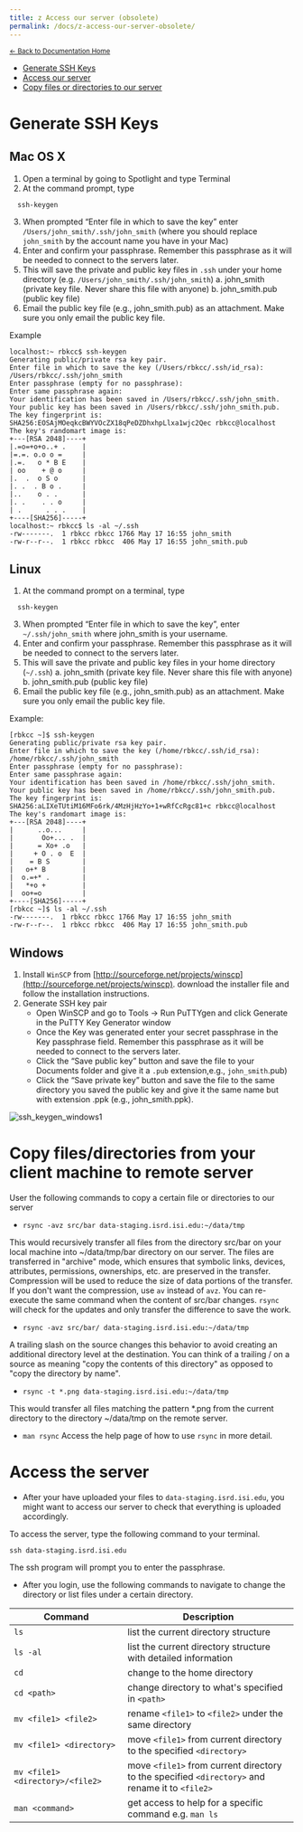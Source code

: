 ```yaml
---
title: z Access our server (obsolete)
permalink: /docs/z-access-our-server-obsolete/
---
```


<sub>[<- Back to Documentation Home](https://github.com/informatics-isi-edu/gudmap-rbk/wiki/)</sub>

* [Generate SSH Keys](https://github.com/informatics-isi-edu/rbk-www/wiki/Generate-SSH-Keys#generate-ssh-keys)
* [Access our server](https://github.com/informatics-isi-edu/rbk-www/wiki/Generate-SSH-Keys#access-the-server)
* [Copy files or directories to our server](https://github.com/informatics-isi-edu/rbk-www/wiki/Generate-SSH-Keys#copy-filesdirectories-from-your-client-machine-to-remote-server)

# Generate SSH Keys
## Mac OS X
1. Open a terminal by going to Spotlight and type Terminal
2. At the command prompt, type 
```
  ssh-keygen 
```
3. When prompted “Enter file in which to save the key” enter `/Users/john_smith/.ssh/john_smith` 
(where you should replace `john_smith` by the account name you have in your Mac)
4. Enter and confirm your passphrase. Remember this passphrase as it will be needed to connect to the servers later.  
5. This will save the private and public key files in `.ssh` under your home directory (e.g. `/Users/john_smith/.ssh/john_smith`)
  a. john_smith  (private key file. Never share this file with anyone)
  b. john_smith.pub (public key file)
6. Email the public key file (e.g., john_smith.pub) as an attachment. Make sure you only email the public key file. 

Example
```
localhost:~ rbkcc$ ssh-keygen 
Generating public/private rsa key pair.
Enter file in which to save the key (/Users/rbkcc/.ssh/id_rsa): /Users/rbkcc/.ssh/john_smith
Enter passphrase (empty for no passphrase):
Enter same passphrase again:
Your identification has been saved in /Users/rbkcc/.ssh/john_smith.
Your public key has been saved in /Users/rbkcc/.ssh/john_smith.pub.
The key fingerprint is:
SHA256:EOSAjMOeqkcBWYVOcZX18qPeDZDhxhpLlxa1wjc2Qec rbkcc@localhost
The key's randomart image is:
+---[RSA 2048]----+
|.=o=+o+o..+ .    |
|=.=. o.o o =     |
|.=.   o * B E    |
| oo    + @ o     |
|.  .  o S o      |
|. .  . B o .     |
|..    o . .      |
|. .    . . o     |
| .      . . .    |
+----[SHA256]-----+
localhost:~ rbkcc$ ls -al ~/.ssh
-rw-------.  1 rbkcc rbkcc 1766 May 17 16:55 john_smith
-rw-r--r--.  1 rbkcc rbkcc  406 May 17 16:55 john_smith.pub
```

## Linux
1. At the command prompt on a terminal, type 
```
  ssh-keygen 
```
3. When prompted “Enter file in which to save the key”, enter `~/.ssh/john_smith` 
where john_smith is your username.
4. Enter and confirm your passphrase. Remember this passphrase as it will be needed to connect to the servers later.  
5. This will save the private and public key files in your home directory (`~/.ssh`)
  a. john_smith  (private key file. Never share this file with anyone)
  b. john_smith.pub (public key file)
6. Email the public key file (e.g., john_smith.pub) as an attachment. Make sure you only email the public key file. 

Example:
``` 
[rbkcc ~]$ ssh-keygen 
Generating public/private rsa key pair.
Enter file in which to save the key (/home/rbkcc/.ssh/id_rsa): /home/rbkcc/.ssh/john_smith
Enter passphrase (empty for no passphrase): 
Enter same passphrase again: 
Your identification has been saved in /home/rbkcc/.ssh/john_smith.
Your public key has been saved in /home/rbkcc/.ssh/john_smith.pub.
The key fingerprint is:
SHA256:aLIXeTUtiM16MFo6rk/4MzHjHzYo+1+wRfCcRgc81+c rbkcc@localhost
The key's randomart image is:
+---[RSA 2048]----+
|      ..o...     |
|       Oo+... .  |
|      = Xo+ .o   |
|     + O . o  E  |
|    = B S        |
|   o+* B         |
|  o.=+* .        |
|   *+o +         |
|  oo+=o          |
+----[SHA256]-----+
[rbkcc ~]$ ls -al ~/.ssh
-rw-------.  1 rbkcc rbkcc 1766 May 17 16:55 john_smith
-rw-r--r--.  1 rbkcc rbkcc  406 May 17 16:55 john_smith.pub
```

## Windows
1. Install `WinSCP` from [http://sourceforge.net/projects/winscp](http://sourceforge.net/projects/winscp). download the installer file and follow the installation instructions.
2. Generate SSH key pair
    * Open WinSCP and go to Tools -> Run PuTTYgen and click Generate in the PuTTY Key Generator window
    * Once the Key was generated enter your secret passphrase in the Key passphrase field. Remember this passphrase as it will be needed to connect to the servers later.
    * Click the “Save public key” button and save the file to your Documents folder and give it a `.pub` extension,e.g., `john_smith`.pub)
    * Click the “Save private key” button and save the file to the same directory you saved the public key and give it the same name but with extension .ppk (e.g., john_smith.ppk). 

![ssh_keygen_windows1](wiki_images/ssh_keygen_windows1.png)


# Copy files/directories from your client machine to remote server

User the following commands to copy a certain file or directories to our server
* `rsync -avz src/bar data-staging.isrd.isi.edu:~/data/tmp`   

This would recursively transfer all files from the directory src/bar on your local machine into ~/data/tmp/bar directory on our server. The files are transferred in "archive" mode, which ensures that symbolic links, devices, attributes, permissions, ownerships, etc. are preserved in  the  transfer.  Compression will be used to reduce the size of data portions of the transfer. If you don't want the compression, use `av` instead of `avz`. You can re-execute the same command when the content of src/bar changes. `rsync` will check for the updates and only transfer the difference to save the work. 

* `rsync -avz src/bar/ data-staging.isrd.isi.edu:~/data/tmp`

A trailing slash on the source changes this behavior to avoid creating an additional directory level at the destination.  You can think of a trailing / on a source as meaning "copy the contents of this directory" as opposed to "copy the directory by name".

* `rsync -t *.png data-staging.isrd.isi.edu:~/data/tmp` 

This  would  transfer all files matching the pattern *.png from the current directory to the directory ~/data/tmp on the remote server.

* `man rsync`
Access the help page of how to use `rsync` in more detail. 


# Access the server
* After your have uploaded your files to `data-staging.isrd.isi.edu`, you might want to access our server to check that everything is uploaded accordingly.
 
To access the server, type the following command to your terminal.
```
ssh data-staging.isrd.isi.edu
```
The ssh program will prompt you to enter the passphrase.

* After you login, use the following commands to navigate to change the directory or list files under a certain directory. 

| Command | Description |
|----|----|
|`ls` | list the current directory structure |
|`ls -al` | list the current directory structure with detailed information |
|`cd` | change to the home directory |
|`cd <path>` | change directory to what's specified in `<path>`|
|`mv <file1> <file2>` | rename `<file1>` to `<file2>` under the same directory | 
|`mv <file1> <directory>` | move `<file1>` from current directory to the specified `<directory>`|
|`mv <file1> <directory>/<file2>` | move `<file1>` from current directory to the specified `<directory>` and rename it to `<file2>` |
|`man <command>`| get access to help for a specific command e.g. `man ls`|

